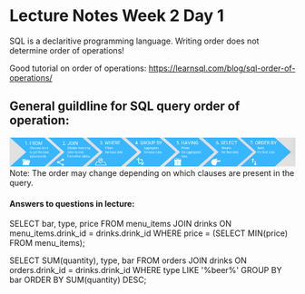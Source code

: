 # Lecture Notes Week 2 Day 1

SQL is a declaritive programming language. Writing order does not determine order of operations!

Good tutorial on order of operations: https://learnsql.com/blog/sql-order-of-operations/

## General guildline for SQL query order of operation:
![SQL_query_order](sql_order.png "SQL query order")
Note: The order may change depending on which clauses are present in the query.

#### Answers to questions in lecture:
SELECT bar, type, price FROM menu_items
JOIN drinks ON menu_items.drink_id = drinks.drink_id
WHERE price = (SELECT MIN(price) FROM menu_items); 

SELECT SUM(quantity), type, bar FROM orders
JOIN drinks ON orders.drink_id = drinks.drink_id
WHERE type LIKE '%beer%'
GROUP BY bar
ORDER BY SUM(quantity) DESC;

